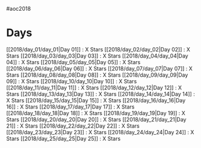 #aoc2018
# Days
[[2018/day_01/day_01|Day 01]] : X Stars
[[2018/day_02/day_02|Day 02]] : X Stars
[[2018/day_03/day_03|Day 03]] : X Stars
[[2018/day_04/day_04|Day 04]] : X Stars
[[2018/day_05/day_05|Day 05]] : X Stars
[[2018/day_06/day_06|Day 06]] : X Stars
[[2018/day_07/day_07|Day 07]] : X Stars
[[2018/day_08/day_08|Day 08]] : X Stars
[[2018/day_09/day_09|Day 09]] : X Stars
[[2018/day_10/day_10|Day 10]] : X Stars
[[2018/day_11/day_11|Day 11]] : X Stars
[[2018/day_12/day_12|Day 12]] : X Stars
[[2018/day_13/day_13|Day 13]] : X Stars
[[2018/day_14/day_14|Day 14]] : X Stars
[[2018/day_15/day_15|Day 15]] : X Stars
[[2018/day_16/day_16|Day 16]] : X Stars
[[2018/day_17/day_17|Day 17]] : X Stars
[[2018/day_18/day_18|Day 18]] : X Stars
[[2018/day_19/day_19|Day 19]] : X Stars
[[2018/day_20/day_20|Day 20]] : X Stars
[[2018/day_21/day_21|Day 21]] : X Stars
[[2018/day_22/day_22|Day 22]] : X Stars
[[2018/day_23/day_23|Day 23]] : X Stars
[[2018/day_24/day_24|Day 24]] : X Stars
[[2018/day_25/day_25|Day 25]] : X Stars